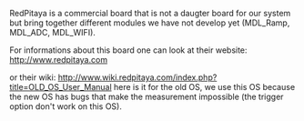 RedPitaya is a commercial board that is not a daugter board for our system but bring together different modules we have not develop yet (MDL_Ramp, MDL_ADC, MDL_WIFI).

For informations about this board one can look at their website:
http://www.redpitaya.com

or their wiki:
http://www.wiki.redpitaya.com/index.php?title=OLD_OS_User_Manual
here is it for the old OS, we use this OS because the new OS has bugs that make the measurement impossible (the trigger option don't work on this OS).
